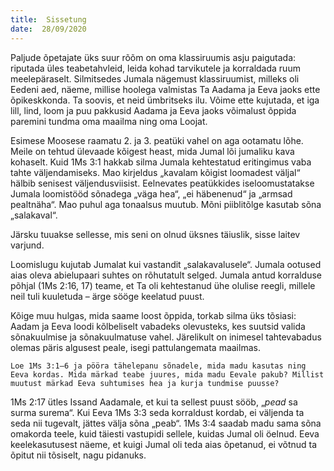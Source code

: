 ```yaml
---
title:  Sissetung  
date:  28/09/2020  
---
```


Paljude õpetajate üks suur rõõm on oma klassiruumis asju paigutada: riputada üles teabetahvleid, leida kohad tarvikutele ja korraldada ruum meelepäraselt. Silmitsedes Jumala nägemust klassiruumist, milleks oli Eedeni aed, näeme, millise hoolega valmistas Ta Aadama ja Eeva jaoks ette õpikeskkonda. Ta soovis, et neid ümbritseks ilu. Võime ette kujutada, et iga lill, lind, loom ja puu pakkusid Aadama ja Eeva jaoks võimalust õppida paremini tundma oma maailma ning oma Loojat.

Esimese Moosese raamatu 2. ja 3. peatüki vahel on aga ootamatu lõhe. Meile on tehtud ülevaade kõigest heast, mida Jumal lõi jumaliku kava kohaselt. Kuid 1Ms 3:1 hakkab silma Jumala kehtestatud eritingimus vaba tahte väljendamiseks. Mao kirjeldus „kavalam kõigist loomadest väljal“ hälbib senisest väljendusviisist. Eelnevates peatükkides iseloomustatakse Jumala loomistööd sõnadega „väga hea“, „ei häbenenud“ ja „armsad pealtnäha“. Mao puhul aga tonaalsus muutub. Mõni piiblitõlge kasutab sõna „salakaval“.

Järsku tuuakse sellesse, mis seni on olnud üksnes täiuslik, sisse laitev varjund.

Loomislugu kujutab Jumalat kui vastandit „salakavalusele“. Jumala ootused aias oleva abielupaari suhtes on rõhutatult selged. Jumala antud korralduse põhjal (1Ms 2:16, 17) teame, et Ta oli kehtestanud ühe olulise reegli, millele neil tuli kuuletuda – ärge sööge keelatud puust.

Kõige muu hulgas, mida saame loost õppida, torkab silma üks tõsiasi: Aadam ja Eeva loodi kõlbeliselt vabadeks olevusteks, kes suutsid valida sõnakuulmise ja sõnakuulmatuse vahel. Järelikult on inimesel tahtevabadus olemas päris algusest peale, isegi pattulangemata maailmas.

`Loe 1Ms 3:1–6 ja pööra tähelepanu sõnadele, mida madu kasutas ning Eeva kordas. Mida märkad teabe juures, mida madu Eevale pakub? Millist muutust märkad Eeva suhtumises hea ja kurja tundmise puusse?`

1Ms 2:17 ütles Issand Aadamale, et kui ta sellest puust sööb, „_pead_ sa surma surema“. Kui Eeva 1Ms 3:3 seda korraldust kordab, ei väljenda ta seda nii tugevalt, jättes välja sõna „peab“. 1Ms 3:4 saadab madu sama sõna omakorda teele, kuid täiesti vastupidi sellele, kuidas Jumal oli öelnud. Eeva keelekasutusest näeme, et kuigi Jumal oli teda aias õpetanud, ei võtnud ta õpitut nii tõsiselt, nagu pidanuks.